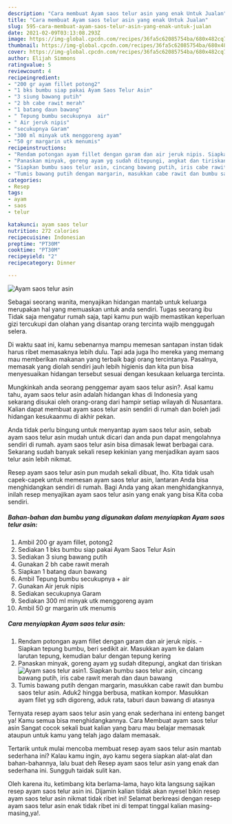 ```yaml
---
description: "Cara membuat Ayam saos telur asin yang enak Untuk Jualan"
title: "Cara membuat Ayam saos telur asin yang enak Untuk Jualan"
slug: 595-cara-membuat-ayam-saos-telur-asin-yang-enak-untuk-jualan
date: 2021-02-09T03:13:08.293Z
image: https://img-global.cpcdn.com/recipes/36fa5c62085754ba/680x482cq70/ayam-saos-telur-asin-foto-resep-utama.jpg
thumbnail: https://img-global.cpcdn.com/recipes/36fa5c62085754ba/680x482cq70/ayam-saos-telur-asin-foto-resep-utama.jpg
cover: https://img-global.cpcdn.com/recipes/36fa5c62085754ba/680x482cq70/ayam-saos-telur-asin-foto-resep-utama.jpg
author: Elijah Simmons
ratingvalue: 5
reviewcount: 4
recipeingredient:
- "200 gr ayam fillet potong2"
- "1 bks bumbu siap pakai Ayam Saos Telur Asin"
- "3 siung bawang putih"
- "2 bh cabe rawit merah"
- "1 batang daun bawang"
- " Tepung bumbu secukupnya  air"
- " Air jeruk nipis"
- "secukupnya Garam"
- "300 ml minyak utk menggoreng ayam"
- "50 gr margarin utk menumis"
recipeinstructions:
- "Rendam potongan ayam fillet dengan garam dan air jeruk nipis. Siapkan tepung bumbu, beri sedikit air. Masukkan ayam ke dalam larutan tepung, kemudian balur dengan tepung kering"
- "Panaskan minyak, goreng ayam yg sudah ditepungi, angkat dan tiriskan"
- "Siapkan bumbu saos telur asin, cincang bawang putih, iris cabe rawit merah dan daun bawang"
- "Tumis bawang putih dengan margarin, masukkan cabe rawit dan bumbu saos telur asin. Aduk2 hingga berbusa, matikan kompor. Masukkan ayam filet yg sdh digoreng, aduk rata, taburi daun bawang di atasnya"
categories:
- Resep
tags:
- ayam
- saos
- telur

katakunci: ayam saos telur 
nutrition: 272 calories
recipecuisine: Indonesian
preptime: "PT30M"
cooktime: "PT30M"
recipeyield: "2"
recipecategory: Dinner

---
```



![Ayam saos telur asin](https://img-global.cpcdn.com/recipes/36fa5c62085754ba/680x482cq70/ayam-saos-telur-asin-foto-resep-utama.jpg)

Sebagai seorang wanita, menyajikan hidangan mantab untuk keluarga merupakan hal yang memuaskan untuk anda sendiri. Tugas seorang ibu Tidak saja mengatur rumah saja, tapi kamu pun wajib memastikan keperluan gizi tercukupi dan olahan yang disantap orang tercinta wajib menggugah selera.

Di waktu  saat ini, kamu sebenarnya mampu memesan santapan instan tidak harus ribet memasaknya lebih dulu. Tapi ada juga lho mereka yang memang mau memberikan makanan yang terbaik bagi orang tercintanya. Pasalnya, memasak yang diolah sendiri jauh lebih higienis dan kita pun bisa menyesuaikan hidangan tersebut sesuai dengan kesukaan keluarga tercinta. 



Mungkinkah anda seorang penggemar ayam saos telur asin?. Asal kamu tahu, ayam saos telur asin adalah hidangan khas di Indonesia yang sekarang disukai oleh orang-orang dari hampir setiap wilayah di Nusantara. Kalian dapat membuat ayam saos telur asin sendiri di rumah dan boleh jadi hidangan kesukaanmu di akhir pekan.

Anda tidak perlu bingung untuk menyantap ayam saos telur asin, sebab ayam saos telur asin mudah untuk dicari dan anda pun dapat mengolahnya sendiri di rumah. ayam saos telur asin bisa dimasak lewat berbagai cara. Sekarang sudah banyak sekali resep kekinian yang menjadikan ayam saos telur asin lebih nikmat.

Resep ayam saos telur asin pun mudah sekali dibuat, lho. Kita tidak usah capek-capek untuk memesan ayam saos telur asin, lantaran Anda bisa menghidangkan sendiri di rumah. Bagi Anda yang akan menghidangkannya, inilah resep menyajikan ayam saos telur asin yang enak yang bisa Kita coba sendiri.

<!--inarticleads1-->

##### Bahan-bahan dan bumbu yang digunakan dalam menyiapkan Ayam saos telur asin:

1. Ambil 200 gr ayam fillet, potong2
1. Sediakan 1 bks bumbu siap pakai Ayam Saos Telur Asin
1. Sediakan 3 siung bawang putih
1. Gunakan 2 bh cabe rawit merah
1. Siapkan 1 batang daun bawang
1. Ambil  Tepung bumbu secukupnya + air
1. Gunakan  Air jeruk nipis
1. Sediakan secukupnya Garam
1. Sediakan 300 ml minyak utk menggoreng ayam
1. Ambil 50 gr margarin utk menumis




<!--inarticleads2-->

##### Cara menyiapkan Ayam saos telur asin:

1. Rendam potongan ayam fillet dengan garam dan air jeruk nipis. - Siapkan tepung bumbu, beri sedikit air. Masukkan ayam ke dalam larutan tepung, kemudian balur dengan tepung kering
1. Panaskan minyak, goreng ayam yg sudah ditepungi, angkat dan tiriskan
<img src="https://img-global.cpcdn.com/steps/3bc9927e5f3fa0b0/160x128cq70/ayam-saos-telur-asin-langkah-memasak-2-foto.jpg" alt="Ayam saos telur asin">1. Siapkan bumbu saos telur asin, cincang bawang putih, iris cabe rawit merah dan daun bawang
1. Tumis bawang putih dengan margarin, masukkan cabe rawit dan bumbu saos telur asin. Aduk2 hingga berbusa, matikan kompor. Masukkan ayam filet yg sdh digoreng, aduk rata, taburi daun bawang di atasnya




Ternyata resep ayam saos telur asin yang enak sederhana ini enteng banget ya! Kamu semua bisa menghidangkannya. Cara Membuat ayam saos telur asin Sangat cocok sekali buat kalian yang baru mau belajar memasak ataupun untuk kamu yang telah jago dalam memasak.

Tertarik untuk mulai mencoba membuat resep ayam saos telur asin mantab sederhana ini? Kalau kamu ingin, ayo kamu segera siapkan alat-alat dan bahan-bahannya, lalu buat deh Resep ayam saos telur asin yang enak dan sederhana ini. Sungguh taidak sulit kan. 

Oleh karena itu, ketimbang kita berlama-lama, hayo kita langsung sajikan resep ayam saos telur asin ini. Dijamin kalian tiidak akan nyesel bikin resep ayam saos telur asin nikmat tidak ribet ini! Selamat berkreasi dengan resep ayam saos telur asin enak tidak ribet ini di tempat tinggal kalian masing-masing,ya!.

